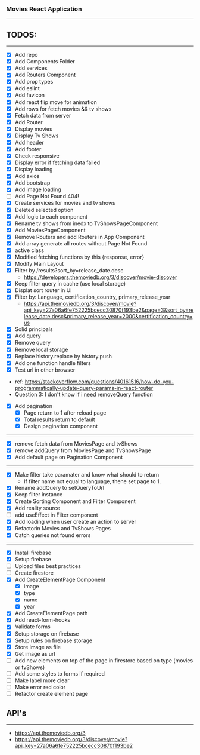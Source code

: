 ### Movies React Application
----

## TODOS:
----

* [x] Add repo
* [x] Add Components Folder
* [x] Add services
* [x] Add Routers Component
* [x] Add prop types
* [x] Add eslint
* [x] Add favicon
* [x] Add react flip move for animation
* [X] Add rows for fetch movies && tv shows
* [X] Fetch data from server
* [x] Add Router
* [X] Display movies
* [x] Display Tv Shows
* [x] Add header
* [x] Add footer
* [x] Check responsive
* [x] Display error if fetching data failed
* [x] Display loading
* [x] Add axios
* [x] Add bootstrap
* [x] Add image loading
* [ ] Add Page Not Found 404!
* [x] Create services for movies and tv shows
* [x] Deleted selected option
* [x] Add logic to each component
* [x] Rename tv shows from inedx to TvShowsPageComponent
* [x] Add MoviesPageComponent
* [x] Remove Routers and add Routers in App Component
* [x] Add array generate all routes without Page Not Found
* [x] active class
* [x] Modified fetching functions by this {response, error}
* [x] Modify Main Layout 
* [x] Filter by /results?sort_by=release_date.desc
    * https://developers.themoviedb.org/3/discover/movie-discover
* [x] Keep filter query in cache (use local storage)
* [x] Displat sort router in UI
* [x] Filter by: Language, certification_country, primary_release_year
    * https://api.themoviedb.org/3/discover/movie?api_key=27a06a6fe752225bcecc30870f193be2&page=3&sort_by=release_date.desc&primary_release_year=2000&certification_country=us
* [x] Solid principals
* [x] Add query
* [x] Remove query
* [x] Remove local storage
* [x] Replace history.replace by history.push
* [x] Add one function handle filters
* [x] Test url in other browser
* ref: https://stackoverflow.com/questions/40161516/how-do-you-programmatically-update-query-params-in-react-router
* Question 3: I don't know if i need removeQuery function
* [x] Add pagination
    * [x] Page return to 1 after reload page
    * [x] Total results return to default
    * [x] Design pagination component
----

* [x] remove fetch data from MoviesPage and tvShows
* [x] remove addQuery from MoviesPage and TvShowsPage
* [x] Add default page on Pagination Component

----
* [x] Make filter take paramater and know what should to return 
    * If filter name not equal to language, thene set page to 1.
* [x] Rename addQuery to setQueryToUrl
* [x] Keep filter instance
* [x] Create Sorting Component and Filter Component
* [x] Add reality source
* [ ] add useEffect in Filter component
* [x] Add loading when user create an action to server
* [x] Refactorin Movies and TvShows Pages
* [x] Catch queries not found errors

----
* [x] Install firebase
* [x] Setup firebase
* [ ] Upload files best practices
* [ ] Create firestore
* [x] Add CreateElementPage Component
    * [x] image
    * [x] type
    * [x] name
    * [x] year
* [x] Add CreateElementPage path
* [x] Add react-form-hooks
* [x] Validate forms
* [x] Setup storage on firebase
* [x] Setup rules on firebase storage
* [x] Store image as file
* [x] Get image as url
* [ ] Add new elements on top of the page in firestore based on type (movies or tvShows)
* [ ] Add some styles to forms if required
* [ ] Make label more clear 
* [ ] Make error red color
* [ ] Refactor create element page

## API's
----

* https://api.themoviedb.org/3
* https://api.themoviedb.org/3/discover/movie?api_key=27a06a6fe752225bcecc30870f193be2